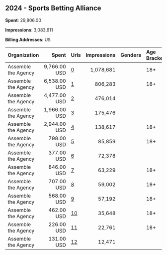 ## 2024 - Sports Betting Alliance 
**Spent**: 29,806.00

**Impressions**: 3,083,611

**Billing Addresses**: US

|Organization|Spent|Urls|Impressions|Genders|Age Brackets|Country Codes|
|:---|---:|:---|---:|:---|:---|:---|
|Assemble the Agency|9,766.00 USD|[0](https://www.snap.com/political-ads/asset/793e79fe889a6a1f91576ec376adea80d53ea63680215f30ff72c7c2d45613b3?mediaType=png)|1,078,681||18+|united states|
|Assemble the Agency|6,538.00 USD|[1](https://www.snap.com/political-ads/asset/50085d84557151589c341ceb4b08ffa21ddf46e738b9d8a786ea180e5e35f291?mediaType=mp4)|806,283||18+|united states|
|Assemble the Agency|4,477.00 USD|[2](https://www.snap.com/political-ads/asset/8525b7f05a1415f3d6a38f77890a145408090540912ed25e9e175fd5c0579470?mediaType=jpeg)|476,014|||united states|
|Assemble the Agency|1,966.00 USD|[3](https://www.snap.com/political-ads/asset/7baac1b25eaf25bd24d3e0062e5afc73200a0abd2271997262e3dd09b414062c?mediaType=mp4)|175,476|||united states|
|Assemble the Agency|2,944.00 USD|[4](https://www.snap.com/political-ads/asset/098b3a697f6371854ca4a358232ca3203d076a2306579b250b3830d289c96cf3?mediaType=jpg)|138,617||18+|united states|
|Assemble the Agency|798.00 USD|[5](https://www.snap.com/political-ads/asset/ac14551c7e5ac1434742e99e3a582866dbb9ff62671b739808a51d2de8c0ab23?mediaType=png)|85,859||18+|united states|
|Assemble the Agency|377.00 USD|[6](https://www.snap.com/political-ads/asset/38a44ccc8dee900629f5cc2aa3900403ee20292ccd147e97f9b128dcc58cc10f?mediaType=jpg)|72,378|||united states|
|Assemble the Agency|846.00 USD|[7](https://www.snap.com/political-ads/asset/e172401ced21c9cb0ce456bf902519cc11c8d54a5645fd0237f300e10f228877?mediaType=mp4)|63,229||18+|united states|
|Assemble the Agency|707.00 USD|[8](https://www.snap.com/political-ads/asset/8d3ea9eb638d0b6e5af8503080624b901850659fa982b5f8fc9b8e58f97c256c?mediaType=png)|59,002||18+|united states|
|Assemble the Agency|568.00 USD|[9](https://www.snap.com/political-ads/asset/3b7d6b0f58a5c5e650f58084b3946575638bff840ddc1ac3ff1bcb623590b119?mediaType=mp4)|57,192||18+|united states|
|Assemble the Agency|462.00 USD|[10](https://www.snap.com/political-ads/asset/ae9513d2a88c0f8fec11c4772f14f64fee6f864146cabb5e257ef5a6676b3d1c?mediaType=mp4)|35,648||18+|united states|
|Assemble the Agency|226.00 USD|[11](https://www.snap.com/political-ads/asset/ac2e59d7d209550acc026dc404143c852192ea202594534b8c6347889733b746?mediaType=mp4)|22,761||18+|united states|
|Assemble the Agency|131.00 USD|[12](https://www.snap.com/political-ads/asset/8525b7f05a1415f3d6a38f77890a145408090540912ed25e9e175fd5c0579470?mediaType=jpeg)|12,471|||united states|
